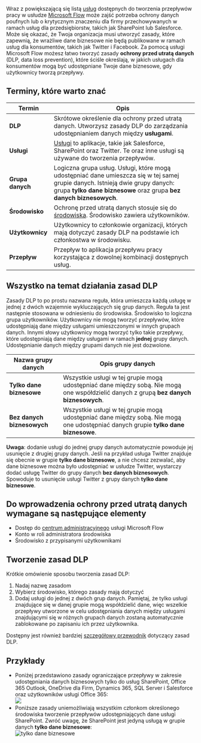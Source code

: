 Wraz z powiększającą się listą [usług](https://flow.microsoft.com/services) dostępnych do tworzenia przepływów pracy w usłudze [Microsoft Flow](https://flow.microsoft.com) może zajść potrzeba ochrony danych poufnych lub o krytycznym znaczeniu dla firmy przechowywanych w ramach usług dla przedsiębiorstw, takich jak SharePoint lub Salesforce. Może się okazać, że Twoja organizacja musi utworzyć zasady, które zapewnią, że wrażliwe dane biznesowe nie będą publikowane w ramach usług dla konsumentów, takich jak Twitter i Facebook. Za pomocą usługi Microsoft Flow możesz łatwo tworzyć zasady **ochrony przed utratą danych** (DLP, data loss prevention), które ściśle określają, w jakich usługach dla konsumentów mogą być udostępniane Twoje dane biznesowe, gdy użytkownicy tworzą przepływy.  

## <a name="terms-you-should-get-familiar-with"></a>Terminy, które warto znać
| Termin | Opis |
| --- | --- |
| **DLP** |Skrótowe określenie dla ochrony przed utratą danych. Utworzysz zasady DLP do zarządzania udostępnianiem danych między **usługami**. |
| **Usługi** |[Usługi](https://flow.microsoft.com/services) to aplikacje, takie jak Salesforce, SharePoint oraz Twitter. Te oraz inne usługi są używane do tworzenia przepływów. |
| **Grupa danych** |Logiczna grupa usług. Usługi, które mogą udostępniać dane umieszcza się w tej samej grupie danych. Istnieją dwie grupy danych: grupa **tylko dane biznesowe** oraz grupa **bez danych biznesowych**. |
| **Środowisko** |Ochronę przed utratą danych stosuje się do [środowiska](../environments-overview-admin.md). Środowisko zawiera użytkowników. |
| **Użytkownicy** |Użytkownicy to członkowie organizacji, których mają dotyczyć zasady DLP na podstawie ich członkostwa w środowisku. |
| **Przepływ** |Przepływ to aplikacja przepływu pracy korzystająca z dowolnej kombinacji dostępnych usług. |

## <a name="all-about-how-dlp-policies-work"></a>Wszystko na temat działania zasad DLP
Zasady DLP to po prostu nazwana reguła, która umieszcza każdą usługę w jednej z dwóch wzajemnie wykluczających się grup danych. Reguła ta jest następnie stosowana w odniesieniu do środowiska. Środowisko to logiczna grupa użytkowników. Użytkownicy nie mogą tworzyć przepływów, które udostępniają dane między usługami umieszczonymi w innych grupach danych. Innymi słowy użytkownicy mogą tworzyć tylko takie przepływy, które udostępniają dane między usługami w ramach **jednej** grupy danych. Udostępnianie danych między grupami danych nie jest dozwolone.  

| **Nazwa grupy danych** | **Opis grupy danych** |
| --- | --- |
| **Tylko dane biznesowe** |Wszystkie usługi w tej grupie mogą udostępniać dane między sobą. Nie mogą one współdzielić danych z grupą **bez danych biznesowych**. |
| **Bez danych biznesowych** |Wszystkie usługi w tej grupie mogą udostępniać dane między sobą. Nie mogą one udostępniać danych grupie **tylko dane biznesowe**. |

**Uwaga**: dodanie usługi do jednej grupy danych automatycznie powoduje jej usunięcie z drugiej grupy danych. Jeśli na przykład usługa Twitter znajduje się obecnie w grupie **tylko dane biznesowe**, a nie chcesz zezwalać, aby dane biznesowe można było udostępniać w usłudze Twitter, wystarczy dodać usługę Twitter do grupy danych **bez danych biznesowych**. Spowoduje to usunięcie usługi Twitter z grupy danych **tylko dane biznesowe**.

## <a name="heres-what-you-need-to-create-a-dlp"></a>Do wprowadzenia ochrony przed utratą danych wymagane są następujące elementy
* Dostęp do [centrum administracyjnego](https://admin.flow.microsoft.com) usługi Microsoft Flow  
* Konto w roli administratora środowiska  
* Środowisko z przypisanymi użytkownikami  

## <a name="create-a-dlp-policy"></a>Tworzenie zasad DLP
Krótkie omówienie sposobu tworzenia zasad DLP:  

1. Nadaj nazwę zasadom
2. Wybierz środowisko, którego zasady mają dotyczyć
3. Dodaj usługi do jednej z dwóch grup danych. Pamiętaj, że tylko usługi znajdujące się w danej grupie mogą współdzielić dane, więc wszelkie przepływy utworzone w celu udostępniania danych między usługami znajdującymi się w różnych grupach danych zostaną automatycznie zablokowane po zapisaniu ich przez użytkownika.  

Dostępny jest również bardziej [szczegółowy przewodnik](../prevent-data-loss.md) dotyczący zasad DLP.  

## <a name="examples"></a>Przykłady
* Poniżej przedstawiono zasady ograniczające przepływy w zakresie udostępniania danych biznesowych tylko do usług SharePoint, Office 365 Outlook, OneDrive dla Firm, Dynamics 365, SQL Server i Salesforce oraz użytkowników usługi Office 365:  
  ![](./media/learning-data-loss-prevention/a-few-business-centric-services.png)  
* Poniższe zasady uniemożliwiają wszystkim członkom określonego środowiska tworzenie przepływów udostępniających dane usługi SharePoint. Zwróć uwagę, że SharePoint jest jedyną usługą w grupie danych **tylko dane biznesowe**:  
  ![tylko dane biznesowe](./media/learning-data-loss-prevention/sharepoint-only-no-sharing-guided-learning.png)

